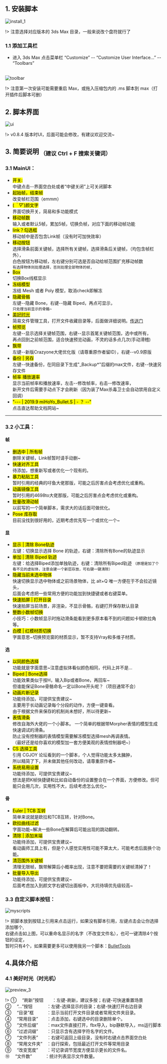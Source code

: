 <!--
 * @Description: 
 * @Author: Bullet.S
 * @Date: 2019-12-09 10:04:51
 * @LastEditors  : Bullet.S
 * @LastEditTime : 2019-12-21 22:23:08
 * @Email: animator.bullet@foxmail.com
 -->

## 1. 安装脚本

![install_1](_img/install.gif)  

!> 注意选择对应版本的 3ds Max 目录，一般来说改个盘符就行了  

### 1.1 添加工具栏

- 进入 3ds Max 点击菜单栏 “Customize” -- “Customize User Interface...” -- “Toolbars”<br /><br />

![toolbar](_img/toolbar.jpg)

!> 注意第一次安装可能需要重启 Max，或拖入压缩包内的 .ms 脚本到 max（打开插件后脚本可删）  

## 2. 脚本界面

![ui](_img/UI.jpg)

!> v0.8.4 版本时UI，后面可能会修改，有建议欢迎交流~

## 3. 简要说明<sub> （建议 Ctrl + F 搜索关键词）</sub>

### 3.1 MainUI：

- <mark>开关:</mark>  
中键点击--界面空白处或者“中键关闭”上可关闭脚本  
- <mark>起始帧，结束帧</mark>  
改变帧栏范围（emmm）  
- <mark>(*｀▽´*)颜文字</mark>  
界面切换开关，简易和多功能模式  
- <mark>移动帧数</mark>  
输入或者默认5帧，累加5帧，切换负帧，对应下面的移动帧功能  
- <mark>link？勾选框</mark>  
移动帧中是否包含Link帧（没有时可加快效率）  
- <mark>移动按钮</mark>  
选择滑条前面关键帧，选择所有关键帧，选择滑条后关键帧，（均包含帧栏外），  
白色按钮为移动帧，左右键分别可选是否自动给帧范围扩充移动帧数  
`有选择物体则处理选择，否则处理全部物体的帧,`  
- <mark>Box</mark>  
切换Box线框显示
- <mark>冻结模型</mark>  
冻结 Mesh 或者 Poly 模型，取消check即解冻  
- <mark>隐藏骨骼</mark>  
左键--隐藏 Bone，右键--隐藏 Biped，再点可显示，  
`只处理当前显示的骨骼~`  
- <mark> [美好时光](/tools/BulletKeyTools?id=_41-美好时光（时光机）) </mark>  
简易文件管理工具，打开文件收藏目录等，后面做详细说明。[传送门](/tools/BulletKeyTools?id=_41-美好时光（时光机）)  
- <mark>帧预览</mark>  
左键--显示选择关键帧范围，右键--显示首尾关键帧范围，选中或所有，  
再点回到之前帧范围，适合快速预览动画，不灵的话多点几次(手动滑稽)  
- <mark>飘带</mark>  
左键--新版Crazyone大佬优化版（请尊重原作者留ID），右键--v0.9原版  
- <mark>备份 | 另存</mark>  
左键--快速备份，在同目录下生成"_Backup*"后缀的max文件，右键--快速另存文件  
- <mark>帧率 播放速率</mark>  
显示当前帧率和播放速率，左击--修改帧率，右击--修改速率，  
新开文件后需要手动点下才会刷新（因为装了Max杀毒卫士会自动禁用自定义回调）  
- <mark>"---  | 2019.9  miHoYo_Bullet.S |  - ？ --"</mark>  
点击直达帮助文档网站~  

---

### 3.2 小工具：

<!-- tabs:start -->

#### **帧**

- <mark>删选中 | 所有帧</mark>  
删除关键帧，Link帧暂时请手动删~  
- <mark>快速对齐工具</mark>  
待添加，想重新写或者优化一个现有的。  
- <mark>暴力粘贴工具</mark>  
暂时引用的经典的吇鱼大佬那版，可能之后厉害点会考虑优化或重构。  
- <mark>动画镜像工具</mark>  
暂时引用的4698to大佬那版，可能之后厉害点会考虑优化或重构。  
- <mark>批量改滑动帧</mark>  
以前写的一个简单脚本，需求大的话后面可做优化。  
- <mark>Pose 库存取</mark>  
目前没找到很好用的，近期考虑优先写一个或优化一个~  

#### **显**

- <mark>显示 | 清除 Bone轨迹</mark>  
左键：切换显示选择 Bone 的轨迹，右键：清除所有Bone的轨迹显示
- <mark>单加 | 清除 Biped 轨迹</mark>  
左键：给选择Biped添加单独轨迹，右键：清除所有Biped轨迹
`（原理是加了个看不见的虚拟体，注意会建一个新层存放，可右键一键清除）`
- <mark>隐藏当前未选中物体</mark>  
快速切换显示选中物体或之前场景物体，比 alt+Q 唯一方便在于不会拉近镜头，  
后面会考虑把一些常用方便的功能加到快捷键或者右键菜单。  
- <mark>快速拍屏 | 打开目录</mark>  
快速拍屏当前场景，非渲染，不显示骨骼，右键打开保存默认目录  
- <mark>整数小数帧切换</mark>  
小技巧：小数帧显示时拖动滑条能看到更多原本看不到的问题如卡顿欧拉角等。  
- <mark>白模 | 红模材质切换</mark>  
字面意思~切换预览窗的材质显示，暂不支持Vray和多维子材质。  

#### **选**

- <mark>以同颜色选择</mark>  
功能就是字面意思~注意虚拟体看似颜色相同，代码上并不是...  
- <mark>Biped | Bone选择</mark>  
功能效果类似于按H，输入Bip或者Bone，再回车~  
但谁能保证Bone骨骼命名一定以Bone开头呢？（项目通常不会）  
- <mark>动画片断记录</mark>  
功能待添加，可提供宝贵建议~  
主要用于长动画记录每个分段的动作，方便一键查看。  
由于根据文件来保存的机制尚未想好，所以待更新~  
- <mark>表情滑条</mark>  
修改自海外大佬的一个小脚本。
一个简单的根据带Morpher表情的模型生成快速调试的滑条。  
防止没有控制器的表情模型需要解冻模型选择mesh再调表情。  
（最好还是给你喜欢的模型加一套方便美观的表情控制器吧~）  
- <mark>CS 选择工具</mark>  
引用 CGJOY 论坛看到的一个脚本，个人觉得功能太多太臃肿，  
所以精简了下，并未做其他任何改动，请尊重原作者~  
- <mark>系统易用设置</mark>  
功能待添加，可提供宝贵建议~  
想法是把K帧快捷键和比如自动备份的设置整合在一个界面，方便修改。但可能只会用几次，实用性不大，后续考虑怎么优化~  

#### **骨**

- <mark>Euler | TCB 互转</mark>  
简单来说就是欧拉和TCB互转，针对Bone。
- <mark>欧拉曲线过滤</mark>  
字面功能~解决一些Bone在解算后可能出现的跳动翻转。
- <mark>清除 | 添加末端</mark>  
功能待添加，可提供宝贵建议~  
看动画师工具上有，但是个人感觉实用性可能不算太大，可能考虑后面换个功能。  
- <mark>清范围外关键帧</mark>  
清理无限帧，飘带解算后小概率出现，注意不要把需要的关键帧清掉了！  
- <mark>批量导入导出</mark>  
功能待添加，可提供宝贵建议~  
后面考虑加入到颜文字右键切出面板中，大坑待填优先级较高~  

<!-- tabs:end -->  

### 3.3 自定义脚本按钮：  

![myscripts](_img/myscripts.jpg)  

!> 把脚本放到按钮上引用来点击运行，如果没有脚本引用，左键点击会让你选择添加哪个,  
右键点击如上图，可以重命名显示的名字（不改变文件名），也可一键清除4个按钮的设定，  
暂时只有4个，如果需要更多可以使用我另一个脚本：[BulletTools](tools/BulletTools.md)  

## 4.具体介绍

### 4.1 美好时光（时光机）  

![preview_3](_img/bsopentools.jpg)  

!>
①&emsp; “刷新”按钮&emsp;&emsp;：左键-刷新，建议多按；右键-可快速重置场景  
②&emsp; “...”按钮 &emsp;&emsp;&emsp;：左键-选择显示的目录；右键-快速打开右边目录  
③&emsp; “目录”框&emsp;&emsp;&emsp;：显示当前打开文件目录或者常用文件夹目录。  
④&emsp; “常用目录”&emsp;&emsp;：点击添加，右键选中的目录删除单个。  
⑤&emsp; “文件后缀”&emsp;&emsp;：max文件直接打开，fbx导入，bip静默导入，ms运行脚本  
⑥&emsp; “过滤词缀”&emsp;&emsp;：只显示含有选择字符名字的文件。  
⑦&emsp; “文件列表”&emsp;&emsp;：右键可返回上级目录，没有时右键点击界面空白处  
⑧&emsp; “常用文件夹”&emsp;：自行探索，包括最近打开文件等常用目录  
⑨&emsp; “改变宽度”&emsp;&emsp;：可记录调节宽度方便显示更长的文件名。  
⑩&emsp; “文件数”&emsp;&emsp;&emsp;：统计列表显示文件数量。  